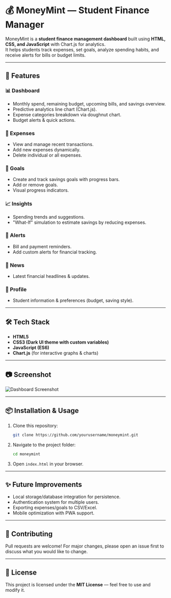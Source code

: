 # 💰 MoneyMint — Student Finance Manager

MoneyMint is a **student finance management dashboard** built using **HTML, CSS, and JavaScript** with Chart.js for analytics.  
It helps students track expenses, set goals, analyze spending habits, and receive alerts for bills or budget limits.

---

## 🚀 Features

### 📊 Dashboard
- Monthly spend, remaining budget, upcoming bills, and savings overview.
- Predictive analytics line chart (Chart.js).
- Expense categories breakdown via doughnut chart.
- Budget alerts & quick actions.

### 💸 Expenses
- View and manage recent transactions.
- Add new expenses dynamically.
- Delete individual or all expenses.

### 🎯 Goals
- Create and track savings goals with progress bars.
- Add or remove goals.
- Visual progress indicators.

### 📈 Insights
- Spending trends and suggestions.
- "What-If" simulation to estimate savings by reducing expenses.

### 🔔 Alerts
- Bill and payment reminders.
- Add custom alerts for financial tracking.

### 📰 News
- Latest financial headlines & updates.

### 👤 Profile
- Student information & preferences (budget, saving style).

---

## 🛠️ Tech Stack
- **HTML5**
- **CSS3 (Dark UI theme with custom variables)**
- **JavaScript (ES6)**
- **Chart.js** (for interactive graphs & charts)

---

## 📷 Screenshot
![Dashboard Screenshot](screenshot.png)

---

## 📦 Installation & Usage

1. Clone this repository:
   ```bash
   git clone https://github.com/yourusername/moneymint.git
   ```

2. Navigate to the project folder:
   ```bash
   cd moneymint
   ```

3. Open `index.html` in your browser.

---

## ✨ Future Improvements
- Local storage/database integration for persistence.
- Authentication system for multiple users.
- Exporting expenses/goals to CSV/Excel.
- Mobile optimization with PWA support.

---

## 🤝 Contributing
Pull requests are welcome! For major changes, please open an issue first to discuss what you would like to change.

---

## 📄 License
This project is licensed under the **MIT License** — feel free to use and modify it.
